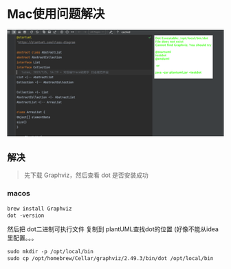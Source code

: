 # Mac使用问题解决

![](./img/error.png)

## 解决

> 先下载 Graphviz，然后查看 dot 是否安装成功

### macos

```shell
brew install Graphviz
dot -version
```

然后把 dot二进制可执行文件 复制到 plantUML查找dot的位置
(好像不能从idea里配置。。。

```shell
sudo mkdir -p /opt/local/bin
sudo cp /opt/homebrew/Cellar/graphviz/2.49.3/bin/dot /opt/local/bin
```
